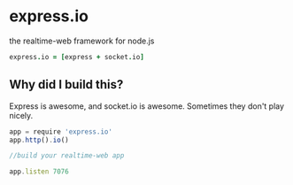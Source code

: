 # express.io
the realtime-web framework for node.js

```coffeescript
express.io = [express + socket.io]
```

## Why did I build this?

Express is awesome, and socket.io is awesome.   Sometimes they don't play nicely.  

```javascript
app = require 'express.io'
app.http().io()

//build your realtime-web app

app.listen 7076
```


